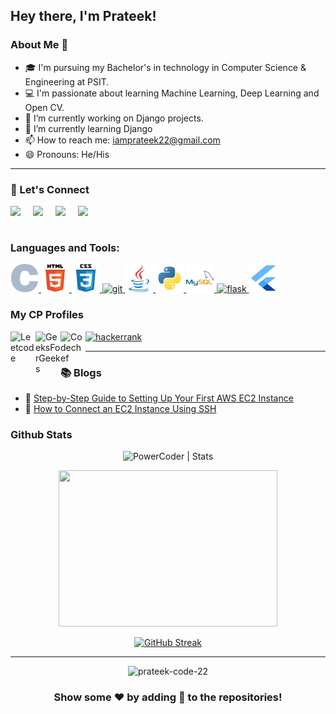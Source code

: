 
## Hey there, I'm Prateek!



### About Me 🚀
- 🎓 I'm pursuing my Bachelor's in technology in Computer Science & Engineering at PSIT. 
- 💻 I'm passionate about learning Machine Learning, Deep Learning and Open CV.
- 🔭 I’m currently working on Django projects.
- 🌱 I’m currently learning Django
- 📫 How to reach me: iamprateek22@gmail.com
- 😄 Pronouns: He/His

---

### :handshake: Let's Connect
<div align="center">
<a href="mailto:iamprateek22@gmail.com">
  <img align="left" width="36px" src="https://cdn.jsdelivr.net/npm/simple-icons@v3/icons/gmail.svg" />
</a>
<a href="https://www.linkedin.com/in/prateek-singh-b221651aa/">
  <img align="left" width="36px" src="https://cdn.jsdelivr.net/npm/simple-icons@v3/icons/linkedin.svg"  />
</a>
<a href="https://www.instagram.com/_prateek._.singh_/">
    <img align="left" width="36px" src="https://cdn.jsdelivr.net/npm/simple-icons@v3/icons/instagram.svg" />
</a>  
<a href="https://www.quora.com/profile/Prateek-Singh-896">
  <img align="left" width="36px" src="https://cdn.jsdelivr.net/npm/simple-icons@v3/icons/quora.svg"  />
</a>
</div>

<br />
<br />

### Languages and Tools:
  </a> <a href="https://www.cprogramming.com/" target="_blank"> <img src="https://raw.githubusercontent.com/devicons/devicon/master/icons/c/c-original.svg" alt="c" width="45" height="45"/> 
  <a href="https://www.w3.org/html/" target="_blank"> <img src="https://raw.githubusercontent.com/devicons/devicon/master/icons/html5/html5-original-wordmark.svg" alt="html5" width="45" height="45"/> </a> </a> 
</a> <a href="https://www.w3schools.com/css/" target="_blank"> <img src="https://raw.githubusercontent.com/devicons/devicon/master/icons/css3/css3-original-wordmark.svg" alt="css3" width="45" height="45"/> </a> 
<a href="https://www.docker.com/" target="_blank"> <a href="https://git-scm.com/" target="_blank"> <img src="https://www.vectorlogo.zone/logos/git-scm/git-scm-icon.svg" alt="git" width="45" height="45"/> </a>
<a href="https://www.java.com" target="_blank"> <img src="https://raw.githubusercontent.com/devicons/devicon/master/icons/java/java-original.svg" alt="java" width="45" height="45"/> </a> 
  <a href="https://www.python.org" target="_blank"> <img src="https://raw.githubusercontent.com/devicons/devicon/master/icons/python/python-original.svg" alt="python" width="45" height="45"/> </a>
  <a href="https://developer.mozilla.org/en-US/docs/Web/JavaScript" target="_blank"> <img src="https://raw.githubusercontent.com/devicons/devicon/master/icons/mysql/mysql-original-wordmark.svg" alt="mysql" width="45" height="45"/> </a> <a href="https://nodejs.org" target="_blank"> 
  <a href="https://flask.palletsprojects.com/en/1.1.x/" target="_blank"> <img src="https://api.iconify.design/logos-flask.svg" alt="flask" width="60" height="45"/> </a>
<a href="https://flutter.dev/" target="_blank"> <img src="https://raw.githubusercontent.com/dnfield/flutter_svg/7d374d7107561cbd906d7c0ca26fef02cc01e7c8/example/assets/flutter_logo.svg?sanitize=true" alt="flutter" width="45" height="45"/> </a> 


### My CP Profiles

 </a>
  <a href="https://leetcode.com/iamprateek">
  <img align="left" alt="Leetcode" width="40px" src="https://upload.wikimedia.org/wikipedia/commons/1/19/LeetCode_logo_black.png" />
</a>
  </a>
  <a href="https://www.hackerrank.com/CS1D202?hr_r=1" target="_blank"> 
<img src="https://upload.wikimedia.org/wikipedia/commons/6/65/HackerRank_logo.png" alt="hackerrank" width="45" height="45"/>
  </a>
  </a>
<a href="https://auth.geeksforgeeks.org/user/iamprateek22/practice/">
  <img align="left" alt="GeeksForGeeks" width="40px" src="https://media.geeksforgeeks.org/wp-content/uploads/20210228231058/gfg.png" />
</a>
</a>
<a href="https://www.codechef.com/users/prateekkk">
  <img align="left" alt="Codechef" width="40px" src="https://cdn.codechef.com/sites/default/files/uploads/pictures/811b20a47eac52b10c90ab82e0628e21.png" />
</a>
</a>

---


### 📚 Blogs

- 🔧 [Step-by-Step Guide to Setting Up Your First AWS EC2 Instance](https://medium.com/@iamprateek22/step-by-step-guide-to-setting-up-your-first-aws-ec2-instance-618181fc70b6)  
- 🔐 [How to Connect an EC2 Instance Using SSH](https://medium.com/@iamprateek22/how-to-connect-an-ec2-instance-using-ssh-4365f4b086ad)  


### Github Stats
<p align="center"> 
  <img src="https://github-readme-stats.vercel.app/api?username=prateek-code-22&show_icons=true&theme=vision-friendly-dark" alt="PowerCoder | Stats" />
 
<p align="center"><img src="https://github-readme-stats.vercel.app/api/top-langs/?username=prateek-code-22&layout=compact&theme=vision-friendly-dark" width="350" height="250" >
</div>
<div align="center">

[![GitHub Streak](https://github-readme-streak-stats.herokuapp.com/?user=prateek-code-22&theme=vision-friendly-dark)](https://github.com/prateek-code-22)
</div>


---
<p align="center"> <img src="https://komarev.com/ghpvc/?username=prateek-code-22" alt="prateek-code-22" /> </p>


### <p align =" center">  Show some ❤️ by adding 🌟 to the repositories! 
